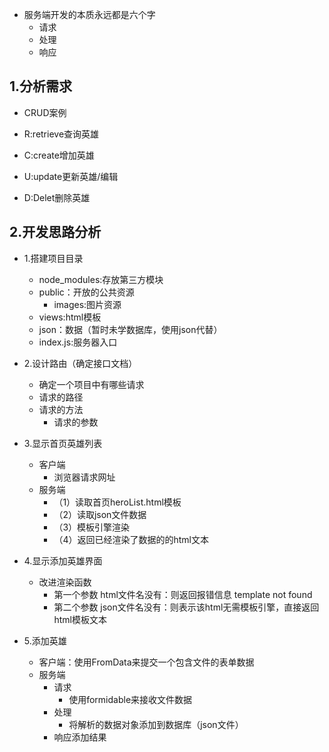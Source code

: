 
* 服务端开发的本质永远都是六个字
    * 请求
    * 处理
    * 响应

## 1.分析需求

* CRUD案例

* R:retrieve查询英雄

* C:create增加英雄

* U:update更新英雄/编辑

* D:Delet删除英雄

## 2.开发思路分析

* 1.搭建项目目录
    * node_modules:存放第三方模块
    * public：开放的公共资源
        * images:图片资源
    * views:html模板
    * json：数据（暂时未学数据库，使用json代替）
    * index.js:服务器入口

* 2.设计路由（确定接口文档）
    * 确定一个项目中有哪些请求
    * 请求的路径
    * 请求的方法
        * 请求的参数

* 3.显示首页英雄列表
    * 客户端
        * 浏览器请求网址
    * 服务端
        * （1）读取首页heroList.html模板
        * （2）读取json文件数据
        * （3）模板引擎渲染
        * （4）返回已经渲染了数据的的html文本

* 4.显示添加英雄界面
    * 改进渲染函数 
        * 第一个参数 html文件名没有：则返回报错信息 template not found
        * 第二个参数 json文件名没有：则表示该html无需模板引擎，直接返回html模板文本

* 5.添加英雄
    * 客户端：使用FromData来提交一个包含文件的表单数据
    * 服务端
        * 请求
            * 使用formidable来接收文件数据
        * 处理
            * 将解析的数据对象添加到数据库（json文件）
        * 响应添加结果